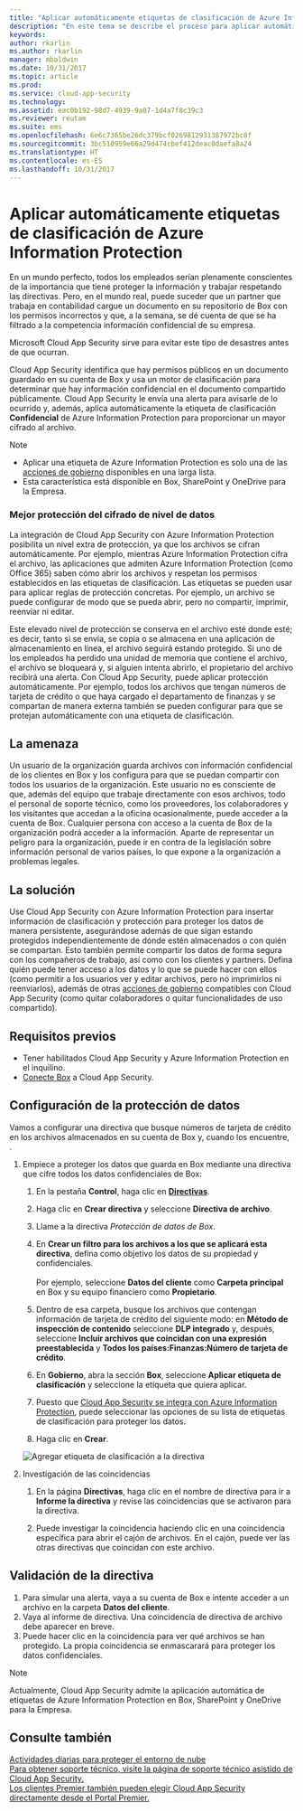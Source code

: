 ```yaml
---
title: "Aplicar automáticamente etiquetas de clasificación de Azure Information Protection | Microsoft Docs"
description: "En este tema se describe el proceso para aplicar automáticamente etiquetas de clasificación de Azure Information Protection en Microsoft Cloud App Security."
keywords: 
author: rkarlin
ms.author: rkarlin
manager: mbaldwin
ms.date: 10/31/2017
ms.topic: article
ms.prod: 
ms.service: cloud-app-security
ms.technology: 
ms.assetid: eac0b192-98d7-4939-9a07-1d4a7f8c39c3
ms.reviewer: reutam
ms.suite: ems
ms.openlocfilehash: 6e6c7365be26dc379bcf0269812931387972bc8f
ms.sourcegitcommit: 3bc510959e66a29d474cbef412deac0daefa8a24
ms.translationtype: HT
ms.contentlocale: es-ES
ms.lasthandoff: 10/31/2017
---
```

# <a name="automatically-apply-azure-information-protection-classification-labels"></a>Aplicar automáticamente etiquetas de clasificación de Azure Information Protection  

En un mundo perfecto, todos los empleados serían plenamente conscientes de la importancia que tiene proteger la información y trabajar respetando las directivas. Pero, en el mundo real, puede suceder que un partner que trabaja en contabilidad cargue un documento en su repositorio de Box con los permisos incorrectos y que, a la semana, se dé cuenta de que se ha filtrado a la competencia información confidencial de su empresa. 

Microsoft Cloud App Security sirve para evitar este tipo de desastres antes de que ocurran.

Cloud App Security identifica que hay permisos públicos en un documento guardado en su cuenta de Box y usa un motor de clasificación para determinar que hay información confidencial en el documento compartido públicamente. Cloud App Security le envía una alerta para avisarle de lo ocurrido y, además, aplica automáticamente la etiqueta de clasificación **Confidencial** de Azure Information Protection para proporcionar un mayor cifrado al archivo. 

>[!NOTE]
> - Aplicar una etiqueta de Azure Information Protection es solo una de las [acciones de gobierno](governance-actions.md) disponibles en una larga lista.
> - Esta característica está disponible en Box, SharePoint y OneDrive para la Empresa.

### <a name="enhanced-data-level-encryption-protection"></a>Mejor protección del cifrado de nivel de datos

La integración de Cloud App Security con Azure Information Protection posibilita un nivel extra de protección, ya que los archivos se cifran automáticamente. Por ejemplo, mientras Azure Information Protection cifra el archivo, las aplicaciones que admiten Azure Information Protection (como Office 365) saben cómo abrir los archivos y respetan los permisos establecidos en las etiquetas de clasificación. Las etiquetas se pueden usar para aplicar reglas de protección concretas. Por ejemplo, un archivo se puede configurar de modo que se pueda abrir, pero no compartir, imprimir, reenviar ni editar. 

Este elevado nivel de protección se conserva en el archivo esté donde esté; es decir, tanto si se envía, se copia o se almacena en una aplicación de almacenamiento en línea, el archivo seguirá estando protegido. Si uno de los empleados ha perdido una unidad de memoria que contiene el archivo, el archivo se bloqueará y, si alguien intenta abrirlo, el propietario del archivo recibirá una alerta. Con Cloud App Security, puede aplicar protección automáticamente. Por ejemplo, todos los archivos que tengan números de tarjeta de crédito o que haya cargado el departamento de finanzas y se compartan de manera externa también se pueden configurar para que se protejan automáticamente con una etiqueta de clasificación. 

## <a name="the-threat"></a>La amenaza 
Un usuario de la organización guarda archivos con información confidencial de los clientes en Box y los configura para que se puedan compartir con todos los usuarios de la organización. Este usuario no es consciente de que, además del equipo que trabaje directamente con esos archivos, todo el personal de soporte técnico, como los proveedores, los colaboradores y los visitantes que accedan a la oficina ocasionalmente, puede acceder a la cuenta de Box. Cualquier persona con acceso a la cuenta de Box de la organización podrá acceder a la información. Aparte de representar un peligro para la organización, puede ir en contra de la legislación sobre información personal de varios países, lo que expone a la organización a problemas legales.

## <a name="the-solution"></a>La solución
Use Cloud App Security con Azure Information Protection para insertar información de clasificación y protección para proteger los datos de manera persistente, asegurándose además de que sigan estando protegidos independientemente de dónde estén almacenados o con quién se compartan. Esto también permite compartir los datos de forma segura con los compañeros de trabajo, así como con los clientes y partners. Defina quién puede tener acceso a los datos y lo que se puede hacer con ellos (como permitir a los usuarios ver y editar archivos, pero no imprimirlos ni reenviarlos), además de otras [acciones de gobierno](governance-actions.md) compatibles con Cloud App Security (como quitar colaboradores o quitar funcionalidades de uso compartido).

## <a name="prerequisites"></a>Requisitos previos

- Tener habilitados Cloud App Security y Azure Information Protection en el inquilino.
- [Conecte Box](connect-box-to-microsoft-cloud-app-security.md) a Cloud App Security.

## <a name="setting-up-data-protection"></a>Configuración de la protección de datos

Vamos a configurar una directiva que busque números de tarjeta de crédito en los archivos almacenados en su cuenta de Box y, cuando los encuentre, .

1. Empiece a proteger los datos que guarda en Box mediante una directiva que cifre todos los datos confidenciales de Box:

    1. En la pestaña **Control**, haga clic en [**Directivas**](control-cloud-apps-with-policies.md). 
    
    2. Haga clic en **Crear directiva** y seleccione **Directiva de archivo**.
    
    3. Llame a la directiva *Protección de datos de Box*.
    
    4. En **Crear un filtro para los archivos a los que se aplicará esta directiva**, defina como objetivo los datos de su propiedad y confidenciales.<br></br>
    Por ejemplo, seleccione **Datos del cliente** como **Carpeta principal** en Box y su equipo financiero como **Propietario**.
    
    4. Dentro de esa carpeta, busque los archivos que contengan información de tarjeta de crédito del siguiente modo: en **Método de inspección de contenido** seleccione **DLP integrado** y, después, seleccione **Incluir archivos que coincidan con una expresión preestablecida** y **Todos los países:Finanzas:Número de tarjeta de crédito**.
    
    5. En **Gobierno**, abra la sección **Box**, seleccione **Aplicar etiqueta de clasificación** y seleccione la etiqueta que quiera aplicar.
    
    6. Puesto que [Cloud App Security se integra con Azure Information Protection](azip-integration.md), puede seleccionar las opciones de su lista de etiquetas de clasificación para proteger los datos.
 
    7. Haga clic en **Crear**. 
   
   ![Agregar etiqueta de clasificación a la directiva](./media/aip-auto-policy.png)
     
2. Investigación de las coincidencias
    
    1. En la página **Directivas**, haga clic en el nombre de directiva para ir a **Informe la directiva** y revise las coincidencias que se activaron para la directiva.

    2. Puede investigar la coincidencia haciendo clic en una coincidencia específica para abrir el cajón de archivos. En el cajón, puede ver las otras directivas que coincidan con este archivo. 
     
## <a name="validating-your-policy"></a>Validación de la directiva

1. Para simular una alerta, vaya a su cuenta de Box e intente acceder a un archivo en la carpeta **Datos del cliente**.
3. Vaya al informe de directiva. Una coincidencia de directiva de archivo debe aparecer en breve. 
4. Puede hacer clic en la coincidencia para ver qué archivos se han protegido. La propia coincidencia se enmascarará para proteger los datos confidenciales. 

>[!NOTE]
>Actualmente, Cloud App Security admite la aplicación automática de etiquetas de Azure Information Protection en Box, SharePoint y OneDrive para la Empresa.


 ## <a name="see-also"></a>Consulte también  
[Actividades diarias para proteger el entorno de nube](daily-activities-to-protect-your-cloud-environment.md)   
[Para obtener soporte técnico, visite la página de soporte técnico asistido de Cloud App Security.](http://support.microsoft.com/oas/default.aspx?prid=16031)   
[Los clientes Premier también pueden elegir Cloud App Security directamente desde el Portal Premier.](https://premier.microsoft.com/)  
  
  